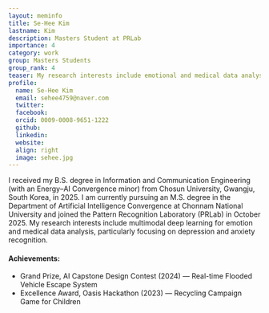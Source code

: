 ```yaml
---
layout: meminfo
title: Se-Hee Kim
lastname: Kim
description: Masters Student at PRLab
importance: 4
category: work
group: Masters Students
group_rank: 4
teaser: My research interests include emotional and medical data analysis using multimodal deep learning.
profile:
  name: Se-Hee Kim
  email: sehee4759@naver.com
  twitter: 
  facebook:
  orcid: 0009-0008-9651-1222
  github:
  linkedin:
  website:
  align: right
  image: sehee.jpg
---
```




I received my B.S. degree in Information and Communication Engineering (with an Energy–AI Convergence minor) from Chosun University, Gwangju, South Korea, in 2025.
I am currently pursuing an M.S. degree in the Department of Artificial Intelligence Convergence at Chonnam National University and joined the Pattern Recognition Laboratory (PRLab) in October 2025.
My research interests include multimodal deep learning for emotion and medical data analysis, particularly focusing on depression and anxiety recognition.


#### Achievements:
* Grand Prize, AI Capstone Design Contest (2024) — Real-time Flooded Vehicle Escape System
* Excellence Award, Oasis Hackathon (2023) — Recycling Campaign Game for Children


<!--stackedit_data:
eyJoaXN0b3J5IjpbLTE5ODQzNzU4NzhdfQ==
-->
 

